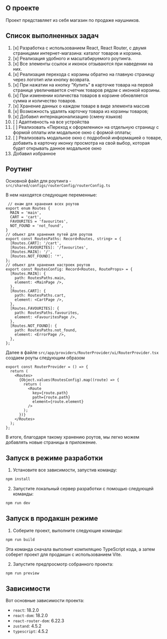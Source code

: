 ## О проекте

Проект представляет из себя магазин по продаже наушников.

## Список выполненных задач

1. [x] Разработка с использованием React, React Router, с двумя страницами интернет-магазина: каталог товаров и корзина.
2. [x] Реализация удобного и масштабируемого роутинга.
3. [x] Все элементы ссылок и иконок отзываются при наведении на них.
4. [x] Реализация перехода с корзины обратно на главную страницу через логотип или кнопку возврата.
5. [x] При нажатии на кнопку "Купить" в карточке товара на первой странице увеличивается счетчик товаров рядом с иконкой корзины.
6. [x] При изменении количества товаров в корзине обновляется сумма и количество товаров.
7. [x] Хранение данных о каждом товаре в виде элемента массив
8. [x] Возможность удалять карточку товара из корзины товаров;
9. [x] Добавил интернационализацию (смену языков)
10. [ ] Адаптивность на все устройства
11. [ ] Реализовать «Переход к оформлению» на отдельную страницу с формой оплаты или
   модальное окно с формой оплаты;
12. [ ] Реализовать модальное окно с подробной информацией о товаре, добавить в карточку
    иконку просмотра на свой выбор, которая будет открывать данное модальное окно
13. Добавил избранное



## Роутинг

Основной файл для роутинга - ```src/shared/configs/routerConfig/routerConfig.ts```

В нем находятся следующие переменные: 
```tsx
 // енам для хранения всех роутов
export enum Routes {
  MAIN = 'main',
  CART = 'cart',
  FAVOURITES = 'favourites',
  NOT_FOUND = 'not_found',
}
// объект для хранения путей для роутов
export const RoutesPaths: Record<Routes, string> = {
  [Routes.CART]: '/cart',
  [Routes.FAVOURITES]: '/favourites',
  [Routes.MAIN]: '/',
  [Routes.NOT_FOUND]: '*',
};
// объект для хранения настроек роутов
export const RoutesConfig: Record<Routes, RouteProps> = {
  [Routes.MAIN]: {
    path: RoutesPaths.main,
    element: <MainPage />,
  },
  [Routes.CART]: {
    path: RoutesPaths.cart,
    element: <CartPage />,
  },
  [Routes.FAVOURITES]: {
    path: RoutesPaths.favourites,
    element: <FavouritesPage />,
  },
  [Routes.NOT_FOUND]: {
    path: RoutesPaths.not_found,
    element: <ErrorPage />,
  },
};
```

Далее в файле ```src/app/providers/RouterProvider/ui/RouterProvider.tsx``` создаем роуты следующим образом
```tsx
export const RouterProvider = () => {
  return (
    <Routes>
      {Object.values(RoutesConfig).map((route) => {
        return (
          <Route
            key={route.path}
            path={route.path}
            element={route.element}
          />
        );
      })}
    </Routes>
  );
};
```


В итоге, благодаря такому хранению роутов, мы легко можем добавлять новые страницы в приложение.
## Запуск в режиме разработки

1. Установите все зависимости, запустив команду:

```bash
npm install
```

2. Запустите локальный сервер разработки с помощью следующей команды:

```bash
npm run dev
```

## Запуск в продакшн режиме

1. Соберите проект, выполните следующие команды:

```bash
npm run build
```

Эта команда сначала выполнит компиляцию TypeScript кода, а затем соберет проект для продакшн с использованием Vite.

2. Запустите предпросмотр собранного проекта:

```bash
npm run preview
```


## Зависимости

Вот основные зависимости проекта:

- `react`: 18.2.0
- `react-dom`: 18.2.0
- `react-router-dom`: 6.22.3
- `zustand`: 4.5.2
- `typescript`: 4.5.2

